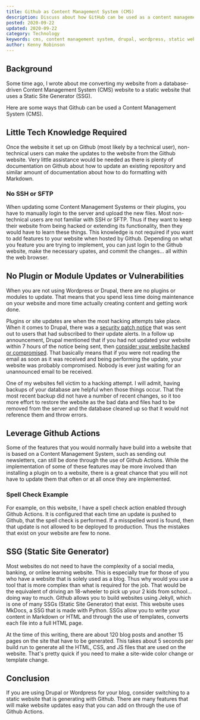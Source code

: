 ```yaml
---
title: Github as Content Management System (CMS)
description: Discuss about how GitHub can be used as a content management system and to avoid systems like Drupal and Wordpress
posted: 2020-09-22
updated: 2020-09-22
category: Technology
keywords: cms, content management system, drupal, wordpress, static websites, static site generator, database websites
author: Kenny Robinson
---
```


## Background

Some time ago, I wrote about me converting my website from a database-driven Content Management System (CMS) website to a 
static website that uses a Static Site Generator (SSG). 

Here are some ways that Github can be used a Content Management System (CMS).

## Little Tech Knowledge Required

Once the website it set up on Github (most likely by a technical user), non-technical users can make the
updates to the website from the Github website. Very
little assistance would be needed as there is plenty of documentation on Github about how to update an existing repository 
and similar amount of documentation about how to do formatting with Markdown.

### No SSH or SFTP

When updating some Content Management Systems or their plugins, you have to manually login to the server and upload the new files.
Most non-technical users are not familiar with SSH or SFTP. Thus if they want to keep their website from being hacked or
extending its functionality, then they would have to learn these things. This knowledge is not required if you want to add
features to your website when hosted by Github. Depending on what you feature you are trying to implement, you can just login 
to the Github website, make the necessary upates, and commit the changes... all within the web browser.

## No Plugin or Module Updates or Vulnerabilities

When you are not using Wordpress or Drupal, there are no plugins or modules to update. That means that you spend less time
doing maintenance on your website and more time actually creating content and getting work done. 

Plugins or site updates are when the most hacking attempts take place. When it comes to Drupal, there was a
<a href="https://www.eweek.com/security/drupal-users-had-seven-hours-to-patch-or-be-hacked" 
target="_blank">security patch notice</a>
that was sent out to users that had subscribed to their update alerts. In a follow up announcement, Drupal mentioned that 
if you had not updated your website within 7 hours of the notice being sent, then 
<a href="https://www.drupal.org/PSA-2014-003" target="_blank">consider your website hacked or compromised</a>. That basically 
means that if you were not reading the email as soon as it was received and being performing the update, your website was 
probably compromised. Nobody is ever just waiting for an unannounced email to be received.

One of my websites fell victim to a hacking attempt. I will admit, having backups of your database are helpful when those 
things occur. That the most recent backup did not have a number of recent changes, so it too more effort to restore the 
website as the bad data and files had to be removed from the server and the database cleaned up so that it would not 
reference them and throw errors.

## Leverage Github Actions

Some of the features that you would normally have build into a website that is based on a Content Management System, such as 
sending out newsletters, can still be done through the use of Github Actions. While the implementation of some of these 
features may be more involved than installing a plugin on to a website, there is a great chance that you will not have to 
update them that often or at all once they are implemented.

### Spell Check Example 

For example, on this website, I have a spell check action enabled through Github Actions. It is configured that each time 
an update is pushed to Github, that the spell check is performed. If a misspelled word is found, then that update is not 
allowed to be deployed to production. Thus the mistakes that exist on your website are few to none.

## SSG (Static Site Generator)

Most websites do not need to have the complexity of a social media, banking, or online learning website. 
This is especially true for those of you who have a website that is solely used as a blog.
Thus why would you use 
a tool that is more complex than what is required for the job. That would be the equivalent of driving an 18-wheeler to 
pick up your 2 kids from school... doing way to much. 
Github allows you to build websites using Jekyll, which is one of many SSGs (Static Site Generator) that exist. This website
uses MkDocs, a SSG that is made with Python. SSGs allow you to write your content in Markdown or HTML and through the use 
of templates, converts each file into a full HTML page.

At the time of this writing, there are about 120 blog posts and another 15 pages on the site that have to be generated. This 
takes about 5 seconds per build run to generate all the HTML, CSS, and JS files that are used on the website. That's pretty
quick if you need to make a site-wide color change or template change.

## Conclusion

If you are using Drupal or Wordpress for your blog, consider switching to a static website that is generating with Github. 
There are many features that will make website updates easy that you can add on through the use of Github Actions.
